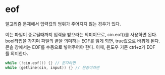 # eof

알고리즘 문제에서 입력값의 범위가 주어지지 않는 경우가 있다.   

이는 파일이 종료될때까지 입력을 받으라는 의미이므로, cin.eof()를 사용하면 된다.  
bool타입을 가지며 파일의 끝을 의미하는 EOF를 읽게 되면, true값으로 바뀌게 된다.  
콘솔 창에서는 EOF를 수동으로 넣어주어야 한다. 이때, 윈도우 기준 ctrl+z가 EOF를 의미한다.

```C++
while (!cin.eof()) {} // 문자라면  
while (getline(cin, input)) {} // 문장이라면
```